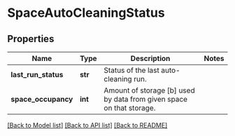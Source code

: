 # SpaceAutoCleaningStatus

## Properties
Name | Type | Description | Notes
------------ | ------------- | ------------- | -------------
**last_run_status** | **str** | Status of the last auto-cleaning run. | 
**space_occupancy** | **int** | Amount of storage [b] used by data from given space on that storage. | 

[[Back to Model list]](../README.md#documentation-for-models) [[Back to API list]](../README.md#documentation-for-api-endpoints) [[Back to README]](../README.md)

